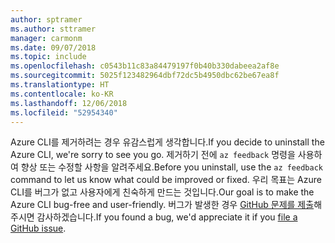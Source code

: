```yaml
---
author: sptramer
ms.author: sttramer
manager: carmonm
ms.date: 09/07/2018
ms.topic: include
ms.openlocfilehash: c0543b11c83a84479197f0b40b330dabeea2af8e
ms.sourcegitcommit: 5025f123482964dbf72dc5b4950dbc62be67ea8f
ms.translationtype: HT
ms.contentlocale: ko-KR
ms.lasthandoff: 12/06/2018
ms.locfileid: "52954340"
---
```

<span data-ttu-id="8945e-101">Azure CLI를 제거하려는 경우 유감스럽게 생각합니다.</span><span class="sxs-lookup"><span data-stu-id="8945e-101">If you decide to uninstall the Azure CLI, we're sorry to see you go.</span></span> <span data-ttu-id="8945e-102">제거하기 전에 `az feedback` 명령을 사용하여 향상 또는 수정할 사항을 알려주세요.</span><span class="sxs-lookup"><span data-stu-id="8945e-102">Before you uninstall, use the `az feedback` command to let us know what could be improved or fixed.</span></span> <span data-ttu-id="8945e-103">우리 목표는 Azure CLI를 버그가 없고 사용자에게 친숙하게 만드는 것입니다.</span><span class="sxs-lookup"><span data-stu-id="8945e-103">Our goal is to make the Azure CLI bug-free and user-friendly.</span></span> <span data-ttu-id="8945e-104">버그가 발생한 경우 [GitHub 문제를 제출](https://github.com/Azure/azure-cli/issues)해주시면 감사하겠습니다.</span><span class="sxs-lookup"><span data-stu-id="8945e-104">If you found a bug, we'd appreciate it if you [file a GitHub issue](https://github.com/Azure/azure-cli/issues).</span></span>
